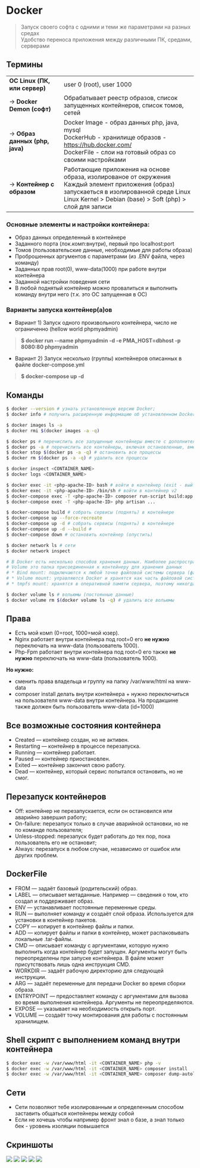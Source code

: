 # Docker
> Запуск своего софта с одними и теми же параметрами на разных средах\
> Удобство переноса приложения между различными ПК, средами, серверами


## Термины

|                                 |                                                                                                                                                                                                                       |
|---------------------------------|-----------------------------------------------------------------------------------------------------------------------------------------------------------------------------------------------------------------------|
| **OC Linux (ПК, или сервер)**   | user 0 (root), user 1000                                                                                                                                                                                              |
| -> **Docker Demon (софт)**      | Обрабатывает реестр образов, список запущенных контейнеров, список томов, сетей                                                                                                                                       |
| -> **Образ данных (php, java)** | Docker Image - образ данных php, java, mysql <br /> DockerHub - хранилище образов - https://hub.docker.com/ <br /> DockerFile - слои на готовый образ со своими настройками                                           |
| -> **Контейнер с образом**      | Работающие приложения на основе образа, изолированое от окружения  <br/> Каждый элемент приложения (образ) запускаеться в изолированной среде Linux <br/> Linux Kernel > Debian (base) > Soft (php) > слой для записи |

### Основные элементы и настройки контейнера:

- Образ данных определенный в контейнере
- Заданного порта (лок.комп:внутри), первый про localhost:port
- Томов (пользовательские данные, необходимые для работы образа)
- Проброшенных аргументов с параметрами (из .ENV файла, через команду)
- Заданных прав root(0), www-data(1000) при работе внутри контейнера
- Заданной настройки поведения сети
- В любой поднятый контейнер можно провалиться и выполнить команду внутри него (т.к. это ОС запущенная в ОС)

### Варианты запуска контейнер(а)ов

- Вариант 1) Запуск одного произвольного контейнера, число не ограниченно (hellow world phpmyadmin) 
> **$ docker run --name phpmyadmin -d -e PMA_HOST=dbhost -p 8080:80 phpmyadmin**

- Вариант 2) Запуск несколько (группы) контейнеров описанных в файле docker-compose.yml 
> **$ docker-compose up -d** 

## Команды

```bash
$ docker --version # узнать установленную версию Docker;
$ docker info # получить расширенную информацию об установленном Docker

$ docker images ls -a
$ docker rmi $(docker images -a -q)

$ docker ps # перечислить все запущенные контейнеры вместе с дополнительной информацией о них;
$ docker ps -a # перечислить все контейнеры, включая остановленные, вместе с дополнительной информацией о них;
$ docker stop $(docker ps -a -q) # остановить все процессы
$ docker rm $(docker ps -a -q) # удалить все процессы

$ docker inspect <CONTAINER_NAME>
$ docker logs <CONTAINER_NAME>

$ docker exec -it <php-apache-ID> bash # войти в контейнер (exit - выйти)
$ docker exec -it <php-apache-ID> /bin/sh # войти в контейнер v2
$ docker-compose exec -T <php-apache-ID> composer run-script build:app  # пересобрать проект на докере
$ docker-compose exec -T <php-apache-ID> php artisan ...

$ docker-compose build # собрать сервисы (поднять) в контейнере
$ docker-compose up --force-recreate
$ docker-compose up -d # собрать сервисы (поднять) в контейнере
$ docker-compose up -d --build #
$ docker-compose down # остановить контейнер (опустить)

$ docker network ls # сети
$ docker network inspect

# В Docker есть несколько способов хранения данных. Наиболее распространенные:
# Volume это папка присоединенная к контейнеру для хранения данных
# * Bind mount: подключаются к любой точке файловой системы сервера (файл или каталог с хоста просто монтируется в контейнер);
# * Volume mount: управляются Docker и хранятся как часть файловой системы сервера (храняться здесь: /var/lib/docker/volumes/);
# * tmpfs mount: хранятся в оперативной памяти сервера, поэтому никогда не пишутся на реальную файловую систему сервера.

$ docker volume ls # вольюмы (постоянные данные)
$ docker volume rm $(docker volume ls -q) # удалить все вольюмы
```

## Права

- Есть мой комп (0=root, 1000=мой юзер).
- Nginx работает внутри контейнера под root=0 его **не нужно** переключать на www-data (пользователь 1000).
- Php-Fpm работает внутри контейнера под root=0 его также **не нужно** переключать на www-data (пользователь 1000).

**Но нужно:**

- сменить права владельца и группу на папку /var/www/html на www-data
- composer install делать внутри контейнера + нужно переключиться на пользователя www-data внутри контейнера. На продакшине также должен быть пользователь www-data (id=1000)

## Все возможные состояния контейнера

- Created — контейнер создан, но не активен.
- Restarting — контейнер в процессе перезапуска.
- Running — контейнер работает.
- Paused — контейнер приостановлен.
- Exited — контейнер закончил свою работу.
- Dead — контейнер, который сервис попытался остановить, но не смог.

## Перезапуск контейнеров

- Off: контейнер не перезапускается, если он остановился или аварийно завершил работу;
- On-failure: перезапуск только в случае аварийной остановки, но не по команде пользователя;
- Unless-stopped: перезапуск будет работать до тех пор, пока пользователь его не остановит;
- Always: перезапуск в любом случае, независимо от ошибок или других проблем.

## DockerFile

- FROM — задаёт базовый (родительский) образ.
- LABEL — описывает метаданные. Например — сведения о том, кто создал и поддерживает образ.
- ENV — устанавливает постоянные переменные среды.
- RUN — выполняет команду и создаёт слой образа. Используется для установки в контейнер пакетов.
- COPY — копирует в контейнер файлы и папки.
- ADD — копирует файлы и папки в контейнер, может распаковывать локальные .tar-файлы.
- CMD — описывает команду с аргументами, которую нужно выполнить когда контейнер будет запущен. Аргументы могут быть переопределены при запуске контейнера. В файле может присутствовать лишь одна инструкция CMD.
- WORKDIR — задаёт рабочую директорию для следующей инструкции.
- ARG — задаёт переменные для передачи Docker во время сборки образа.
- ENTRYPOINT — предоставляет команду с аргументами для вызова во время выполнения контейнера. Аргументы не переопределяются.
- EXPOSE — указывает на необходимость открыть порт.
- VOLUME — создаёт точку монтирования для работы с постоянным хранилищем.

## Shell скрипт с выполнением команд внутри контейнера

```bash
$ docker exec -w /var/www/html -it <CONTAINER_NAME> php -v
$ docker exec -w /var/www/html -it <CONTAINER_NAME> composer install
$ docker exec -w /var/www/html -it <CONTAINER_NAME> composer dump-autoload
```

## Сети

- Сети позволяют тебе изолированным и определенным способом заставить общаться контейнеры между собой
- Если не хочешь чтобы например фронт знал о базе, а знал только бек - уровень изоляции повышается

## Скриншоты

![](https://raw.githubusercontent.com/iv-litovchenko/WebNote/main/Uploads/soft.Docker/jN4XDVzAN4DgmVSSfb4kn0Cm7RJ77OBR43kbTsK6.png)
![](https://raw.githubusercontent.com/iv-litovchenko/WebNote/main/Uploads/soft.Docker/3RrRE5tyyQCpRRFnJPP04OHL3k0TrsvG76GxJgs9.png)
![](https://raw.githubusercontent.com/iv-litovchenko/WebNote/main/Uploads/soft.Docker/kYnjL8rDmf349xaSwWFYsndmgisCHIi39qlUYpXS.png)
![](https://raw.githubusercontent.com/iv-litovchenko/WebNote/main/Uploads/soft.Docker/ej1tFaQynY3Sx2aQ8Gbz7IJhNJmdtCl1VtUUDtkO.png)
![](https://raw.githubusercontent.com/iv-litovchenko/WebNote/main/Uploads/soft.Docker/dJ3VUz2pb2uHLuwYeUX30NzPx4CtcuJaOdzxyzvw.png)
        
           